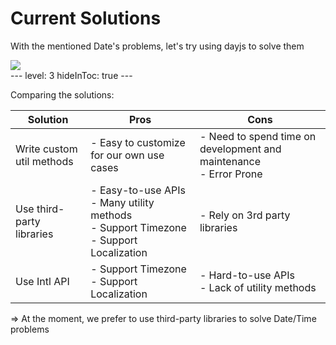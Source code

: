 # Current Solutions

With the mentioned Date's problems, let's try using dayjs to solve them

<div class="flex justify-center">
  <img src="/pepega-write.gif"/>
</div>
---
level: 3
hideInToc: true
---

Comparing the solutions:

|  Solution   |   Pros  | Cons |
| --- | --- | --- |
| Write custom util methods | - Easy to customize for our own use cases | - Need to spend time on development and maintenance <br> - Error Prone |
| Use third-party libraries | - Easy-to-use APIs <br> - Many utility methods <br> - Support Timezone <br> - Support Localization | - Rely on 3rd party libraries |
| Use Intl API | - Support Timezone <br> - Support Localization | - Hard-to-use APIs <br> - Lack of utility methods |

=> At the moment, we prefer to use third-party libraries to solve Date/Time problems